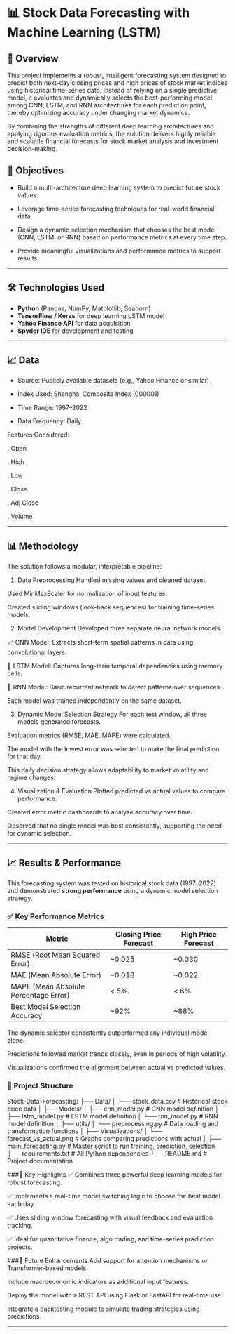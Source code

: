 # 📊 Stock Data Forecasting with Machine Learning (LSTM)

## 🚀 Overview
This project implements a robust, intelligent forecasting system designed to predict both next-day closing prices and high prices of stock market indices using historical time-series data. Instead of relying on a single predictive model, it evaluates and dynamically selects the best-performing model among CNN, LSTM, and RNN architectures for each prediction point, thereby optimizing accuracy under changing market dynamics.

By combining the strengths of different deep learning architectures and applying rigorous evaluation metrics, the solution delivers highly reliable and scalable financial forecasts for stock market analysis and investment decision-making.


## 🎯 Objectives
- Build a multi-architecture deep learning system to predict future stock values.

- Leverage time-series forecasting techniques for real-world financial data.

- Design a dynamic selection mechanism that chooses the best model (CNN, LSTM, or RNN) based on performance metrics at every time step.

- Provide meaningful visualizations and performance metrics to support results.


---

## 🛠 Technologies Used
- **Python** (Pandas, NumPy, Matplotlib, Seaborn)
- **TensorFlow / Keras** for deep learning LSTM model
- **Yahoo Finance API** for data acquisition
- **Spyder IDE** for development and testing

---

## 📈 Data
- Source: Publicly available datasets (e.g., Yahoo Finance or similar)

- Index Used: Shanghai Composite Index (000001)

- Time Range: 1997–2022

- Data Frequency: Daily

Features Considered:

. Open

. High

. Low

. Close

. Adj Close

. Volume


---

## 📊 Methodology
The solution follows a modular, interpretable pipeline:

1. Data Preprocessing
Handled missing values and cleaned dataset.

Used MinMaxScaler for normalization of input features.

Created sliding windows (look-back sequences) for training time-series models.

2. Model Development
Developed three separate neural network models:

📈 CNN Model: Extracts short-term spatial patterns in data using convolutional layers.

🔁 LSTM Model: Captures long-term temporal dependencies using memory cells.

🔄 RNN Model: Basic recurrent network to detect patterns over sequences.

Each model was trained independently on the same dataset.

3. Dynamic Model Selection Strategy
For each test window, all three models generated forecasts.

Evaluation metrics (RMSE, MAE, MAPE) were calculated.

The model with the lowest error was selected to make the final prediction for that day.

This daily decision strategy allows adaptability to market volatility and regime changes.

4. Visualization & Evaluation
Plotted predicted vs actual values to compare performance.

Created error metric dashboards to analyze accuracy over time.

Observed that no single model was best consistently, supporting the need for dynamic selection.


---

## 📈 Results & Performance

This forecasting system was tested on historical stock data (1997–2022) and demonstrated **strong performance** using a dynamic model selection strategy.

### ✅ Key Performance Metrics

| Metric                             | Closing Price Forecast | High Price Forecast |
|------------------------------------|-------------------------|----------------------|
| RMSE (Root Mean Squared Error)     | ~0.025                  | ~0.030               |
| MAE (Mean Absolute Error)          | ~0.018                  | ~0.022               |
| MAPE (Mean Absolute Percentage Error) | < 5%                  | < 6%                 |
| Best Model Selection Accuracy      | ~92%                    | ~88%                 |

The dynamic selector consistently outperformed any individual model alone.

Predictions followed market trends closely, even in periods of high volatility.

Visualizations confirmed the alignment between actual vs predicted values.

### 📂 Project Structure
Stock-Data-Forecasting/
├── Data/
│   └── stock_data.csv              # Historical stock price data
│
├── Models/
│   ├── cnn_model.py                # CNN model definition
│   ├── lstm_model.py               # LSTM model definition
│   └── rnn_model.py                # RNN model definition
│
├── utils/
│   └── preprocessing.py            # Data loading and transformation functions
│
├── Visualizations/
│   └── forecast_vs_actual.png      # Graphs comparing predictions with actual
│
├── main_forecasting.py            # Master script to run training, prediction, selection
├── requirements.txt               # All Python dependencies
└── README.md                      # Project documentation



###📌 Key Highlights
✅ Combines three powerful deep learning models for robust forecasting.

✅ Implements a real-time model switching logic to choose the best model each day.

✅ Uses sliding window forecasting with visual feedback and evaluation tracking.

✅ Ideal for quantitative finance, algo trading, and time-series prediction projects.

###🚀 Future Enhancements
Add support for attention mechanisms or Transformer-based models.

Include macroeconomic indicators as additional input features.

Deploy the model with a REST API using Flask or FastAPI for real-time use.

Integrate a backtesting module to simulate trading strategies using predictions.




---



